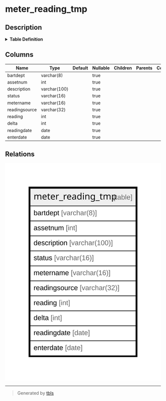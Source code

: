 # meter_reading_tmp

## Description

<details>
<summary><strong>Table Definition</strong></summary>

```sql
CREATE TABLE meter_reading_tmp (
    bartdept      varchar(8),
    assetnum      int,
    description   varchar(100),
    status        varchar(16),
    metername     varchar(16),
    readingsource varchar(32),
    reading       int,
    delta         int,
    readingdate   date,
    enterdate     date
)
```

</details>

## Columns

| Name | Type | Default | Nullable | Children | Parents | Comment |
| ---- | ---- | ------- | -------- | -------- | ------- | ------- |
| bartdept | varchar(8) |  | true |  |  |  |
| assetnum | int |  | true |  |  |  |
| description | varchar(100) |  | true |  |  |  |
| status | varchar(16) |  | true |  |  |  |
| metername | varchar(16) |  | true |  |  |  |
| readingsource | varchar(32) |  | true |  |  |  |
| reading | int |  | true |  |  |  |
| delta | int |  | true |  |  |  |
| readingdate | date |  | true |  |  |  |
| enterdate | date |  | true |  |  |  |

## Relations

![er](meter_reading_tmp.svg)

---

> Generated by [tbls](https://github.com/k1LoW/tbls)
